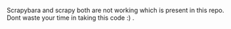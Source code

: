 Scrapybara and scrapy both are not working which is present in this repo. Dont waste your time in taking this code :) .
